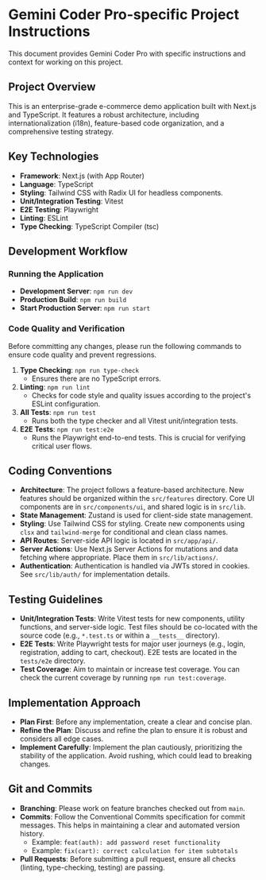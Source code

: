 # Gemini Coder Pro-specific Project Instructions

This document provides Gemini Coder Pro with specific instructions and context for working on this project.

## Project Overview

This is an enterprise-grade e-commerce demo application built with Next.js and TypeScript. It features a robust architecture, including internationalization (i18n), feature-based code organization, and a comprehensive testing strategy.

## Key Technologies

- **Framework**: Next.js (with App Router)
- **Language**: TypeScript
- **Styling**: Tailwind CSS with Radix UI for headless components.
- **Unit/Integration Testing**: Vitest
- **E2E Testing**: Playwright
- **Linting**: ESLint
- **Type Checking**: TypeScript Compiler (tsc)

## Development Workflow

### Running the Application

- **Development Server**: `npm run dev`
- **Production Build**: `npm run build`
- **Start Production Server**: `npm run start`

### Code Quality and Verification

Before committing any changes, please run the following commands to ensure code quality and prevent regressions.

1.  **Type Checking**: `npm run type-check`
    - Ensures there are no TypeScript errors.
2.  **Linting**: `npm run lint`
    - Checks for code style and quality issues according to the project's ESLint configuration.
3.  **All Tests**: `npm run test`
    - Runs both the type checker and all Vitest unit/integration tests.
4.  **E2E Tests**: `npm run test:e2e`
    - Runs the Playwright end-to-end tests. This is crucial for verifying critical user flows.

## Coding Conventions

- **Architecture**: The project follows a feature-based architecture. New features should be organized within the `src/features` directory. Core UI components are in `src/components/ui`, and shared logic is in `src/lib`.
- **State Management**: Zustand is used for client-side state management.
- **Styling**: Use Tailwind CSS for styling. Create new components using `clsx` and `tailwind-merge` for conditional and clean class names.
- **API Routes**: Server-side API logic is located in `src/app/api/`.
- **Server Actions**: Use Next.js Server Actions for mutations and data fetching where appropriate. Place them in `src/lib/actions/`.
- **Authentication**: Authentication is handled via JWTs stored in cookies. See `src/lib/auth/` for implementation details.

## Testing Guidelines

- **Unit/Integration Tests**: Write Vitest tests for new components, utility functions, and server-side logic. Test files should be co-located with the source code (e.g., `*.test.ts` or within a `__tests__` directory).
- **E2E Tests**: Write Playwright tests for major user journeys (e.g., login, registration, adding to cart, checkout). E2E tests are located in the `tests/e2e` directory.
- **Test Coverage**: Aim to maintain or increase test coverage. You can check the current coverage by running `npm run test:coverage`.

## Implementation Approach

- **Plan First**: Before any implementation, create a clear and concise plan.
- **Refine the Plan**: Discuss and refine the plan to ensure it is robust and considers all edge cases.
- **Implement Carefully**: Implement the plan cautiously, prioritizing the stability of the application. Avoid rushing, which could lead to breaking changes.

## Git and Commits

- **Branching**: Please work on feature branches checked out from `main`.
- **Commits**: Follow the Conventional Commits specification for commit messages. This helps in maintaining a clear and automated version history.
  - Example: `feat(auth): add password reset functionality`
  - Example: `fix(cart): correct calculation for item subtotals`
- **Pull Requests**: Before submitting a pull request, ensure all checks (linting, type-checking, testing) are passing.
